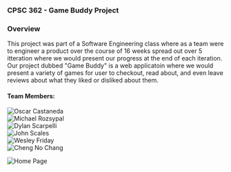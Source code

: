 ### CPSC 362 - Game Buddy Project

### Overview
This project was part of a Software Engineering class where as a team were to engineer a product over the course of 16 weeks spread out over 5 itteration where we would present our progress at the end of each iteration. Our project dubbed "Game Buddy" is a web applicatoin where we would present a variety of games for user to checkout, read about, and even leave reviews about what they liked or disliked about them.

#### Team Members:
![Oscar Castaneda](https://github.com/ocastaneda3)<br>
![Michael Rozsypal](https://github.com/mrozsypal81)<br>
![Dylan Scarpelli](https://github.com/dylanscarpelli)<br>
![John Scales](https://github.com/JESIII)<br>
![Wesley Friday](https://github.com/WesleyFriday)<br>
![Cheng No Chang](https://github.com/Cjerry80)<br>

![Home Page](https://i.ibb.co/Wf09gQ6/screenshot-home-page.jpg)

